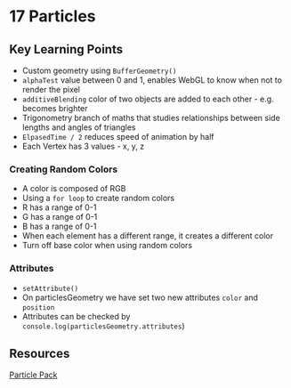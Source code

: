 # 17 Particles 

## Key Learning Points 
- Custom geometry using `BufferGeometry()`
- `alphaTest` value between 0 and 1, enables WebGL to know when not to render the pixel 
- `additiveBlending` color of two objects are added to each other - e.g. becomes brighter 
- Trigonometry branch of maths that studies relationships between side lengths and angles of triangles
- `ElpasedTime / 2` reduces speed of animation by half
- Each Vertex has 3 values - x, y, z 

### Creating Random Colors 
- A color is composed of RGB
- Using a `for loop` to create random colors 
- R has a range of 0-1
- G has a range of 0-1
- B has a range of 0-1
- When each element has a different range, it creates a different color
- Turn off base color when using random colors

### Attributes 
- `setAttribute()` 
- On particlesGeometry we have set two new attributes `color` and `position`
- Attributes can be checked by `console.log(particlesGeometry.attributes`)

## Resources 
[Particle Pack](https://www.kenney.nl/assets/particle-pack)